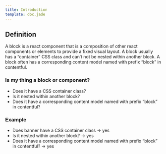 ```yaml
---
title: Introduction
template: doc.jade
---
```


## Definition

A block is a react component that is a composition of other react components or elements to provide a fixed visual layout. A block usually has a “container” CSS class and can’t not be nested within another block.  A block often has a corresponding content model named with prefix “block” in contentful.


### Is my thing a block or component?
- Does it have a CSS container class?
- Is it nested within another block?
- Does it have a corresponding content model named with prefix “block” in contentful?


### Example
- Does banner have a CSS container class -> yes
- Is it nested within another block? -> yes
- Does it have a corresponding content model named with prefix “block” in contentful? -> yes
